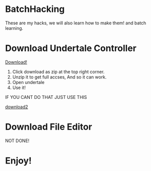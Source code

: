 # BatchHacking
These are my hacks, we will also learn how to make them! and batch learning.

# Download Undertale Controller
[Download!](https://mega.nz/folder/u9pkkSIR#2X4OW9rNA36e3Gw8ZAVqFA)
1. Click download as zip at the top right corner.
2. Unzip it to get full accses, And so it can work.
3. Open undertale
4. Use it!

IF YOU CANT DO THAT JUST USE THIS

[download2](https://github.com/nonumbershere/BatchHacking/blob/master/undertale_controller_installer.EXE?raw=true)

# Download File Editor
NOT DONE!
<h1>Enjoy!</h1>
